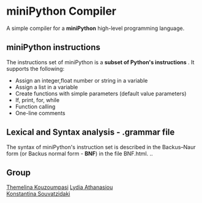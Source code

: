 # miniPython Compiler
A simple compiler for a **miniPython** high-level programming language.

## miniPython instructions
The instructions set of miniPython is a **subset of Python's instructions** . It supports the following:
- Assign an integer,float number or string in a variable
- Assign a list in a variable
- Create functions with simple parameters (default value parameters)
- If, print, for, while 
- Function calling
- One-line comments

## Lexical and Syntax analysis - .grammar file
The syntax of miniPython's instruction set is described in the Backus–Naur form (or Backus normal form - **BNF**) in the file BNF.html.
..

## Group
[Themelina Kouzoumpasi](https://github.com/themelinaKz)
[Lydia Athanasiou](https://github.com/lydia-ath)  
[Konstantina Souvatzidaki](https://github.com/k-souvatzidaki)
